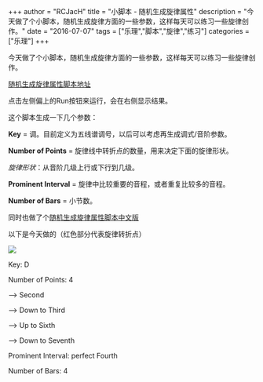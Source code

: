 +++
author = "RCJacH"
title =  "小脚本 - 随机生成旋律属性"
description = "今天做了个小脚本，随机生成旋律方面的一些参数，这样每天可以练习一些旋律创作。"
date = "2016-07-07"
tags = ["乐理","脚本","旋律","练习"]
categories = ["乐理"]
+++

今天做了个小脚本，随机生成旋律方面的一些参数，这样每天可以练习一些旋律创作。

[随机生成旋律属性脚本地址](https://repl.it/C99d/9)


点击左侧偏上的Run按钮来运行，会在右侧显示结果。



这个脚本生成一下几个参数：

**Key** = 调。目前定义为五线谱调号，以后可以考虑再生成调式/音阶参数。

**Number of Points** = 旋律线中转折点的数量，用来决定下面的旋律形状。

*旋律形状*：从音阶几级上行或下行到几级。

**Prominent Interval** = 旋律中比较重要的音程，或者重复比较多的音程。

**Number of Bars** = 小节数。



同时也做了个[随机生成旋律属性脚本中文版](https://repl.it/C99d/10)

以下是今天做的（红色部分代表旋律转折点）

![](https://cdn.rawgit.com/RCJacH/1355d1a4e0acc36c194431f5fdb0eff4/raw/6e964c1ed79b6885ed52729a0ec56d641711e0af/20160707%2520Melody%2520D%25204%25202d3u6d7%2520p4%25204b.svg)

Key: D

Number of Points: 4

--> Second

--> Down to Third

--> Up to Sixth

--> Down to Seventh

Prominent Interval: perfect Fourth

Number of Bars: 4